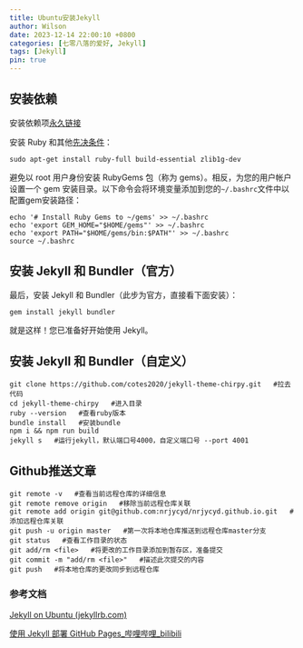 ```yaml
---
title: Ubuntu安装Jekyll
author: Wilson
date: 2023-12-14 22:00:10 +0800
categories: [七零八落的爱好, Jekyll]
tags: [Jekyll]
pin: true
---
```



## 安装依赖

安装依赖项[永久链接](https://jekyllrb.com/docs/installation/ubuntu/#install-dependencies)

安装 Ruby 和其他[先决条件](https://jekyllrb.com/docs/installation/#requirements)：

```
sudo apt-get install ruby-full build-essential zlib1g-dev
```

避免以 root 用户身份安装 RubyGems 包（称为 gems）。相反，为您的用户帐户设置一个 gem 安装目录。以下命令会将环境变量添加到您的`~/.bashrc`文件中以配置gem安装路径：

```
echo '# Install Ruby Gems to ~/gems' >> ~/.bashrc
echo 'export GEM_HOME="$HOME/gems"' >> ~/.bashrc
echo 'export PATH="$HOME/gems/bin:$PATH"' >> ~/.bashrc
source ~/.bashrc
```

## 安装 Jekyll 和 Bundler（官方）

最后，安装 Jekyll 和 Bundler（此步为官方，直接看下面安装）：

```
gem install jekyll bundler
```

就是这样！您已准备好开始使用 Jekyll。

## 安装 Jekyll 和 Bundler（自定义）

```
git clone https://github.com/cotes2020/jekyll-theme-chirpy.git   #拉去代码
cd jekyll-theme-chirpy   #进入目录
ruby --version   #查看ruby版本
bundle install   #安装bundle
npm i && npm run build
jekyll s   #运行jekyll，默认端口号4000，自定义端口号 --port 4001
```

## Github推送文章

```
git remote -v   #查看当前远程仓库的详细信息
git remote remove origin   #移除当前远程仓库关联
git remote add origin git@github.com:nrjycyd/nrjycyd.github.io.git   #添加远程仓库关联
git push -u origin master   #第一次将本地仓库推送到远程仓库master分支
git status   #查看工作目录的状态
git add/rm <file>   #将更改的工作目录添加到暂存区，准备提交
git commit -m "add/rm <file>"   #描述此次提交的内容
git push   #将本地仓库的更改同步到远程仓库
```

### 参考文档

[Jekyll on Ubuntu (jekyllrb.com)](https://jekyllrb.com/docs/installation/ubuntu/)

[使用 Jekyll 部署 GitHub Pages_哔哩哔哩_bilibili](https://www.bilibili.com/video/BV1C14y187Nh/?spm_id_from=333.337.search-card.all.click&vd_source=429a3471dab07d1f8a77684b3a2ffe13)

